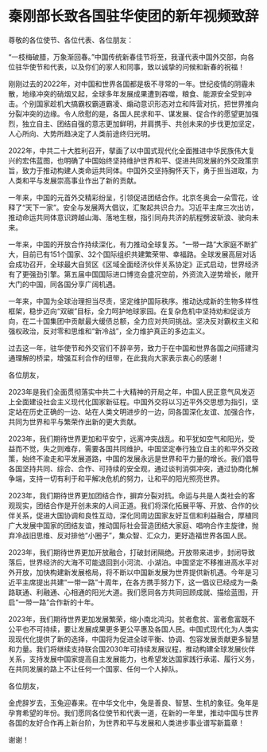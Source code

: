 # 秦刚部长致各国驻华使团的新年视频致辞

尊敬的各位使节、各位代表、各位朋友：

“一枝梅破腊，万象渐回春。”中国传统新春佳节将至，我谨代表中国外交部，向各位驻华使节和代表，以及你们的家人和同事，致以诚挚的问候和新春的祝福！

刚刚过去的2022年，对中国和世界各国都是极不寻常的一年。世纪疫情的阴霾未散，地缘冲突的硝烟又起，全球多年发展成果遭到吞噬，粮食、能源安全受到冲击。个别国家趁机大搞霸权霸道霸凌、煽动意识形态对立和阵营对抗，把世界推向分裂冲突的边缘。令人欣慰的是，各国人民求和平、谋发展、促合作的愿望更加强烈，独立自主、团结自强的意志更加鲜明，并肩携手、共创未来的步伐更加坚定，人心所向、大势所趋决定了人类前途终归光明。

2022年，中共二十大胜利召开，擘画了以中国式现代化全面推进中华民族伟大复兴的宏伟蓝图，也明确了中国始终坚持维护世界和平、促进共同发展的外交政策宗旨，致力于推动构建人类命运共同体。中国外交坚持胸怀天下，勇于担当进取，为人类和平与发展崇高事业作出了新的贡献。

一年来，中国的元首外交精彩纷呈，引领促进团结合作。北京冬奥会一朵雪花，诠释了“天下一家”。安全与发展两大倡议，汇聚起共识合力。习近平主席三次出访，推动命运共同体意识跨越山海、落地生根，指引同舟共济的航程劈波斩浪、驶向未来。

一年来，中国的开放合作持续深化，有力推动全球复苏。“一带一路”大家庭不断扩大，目前已有151个国家、32个国际组织共建繁荣带、幸福路。全球发展高层对话会成功召开，全球最大自贸区《区域全面经济伙伴关系协定》正式启动，世界经济有了更强劲引擎。第五届中国国际进口博览会盛况空前，外资流入逆势增长，敞开大门的中国，同各国分享广阔机遇。

一年来，中国为全球治理担当尽责，坚定维护国际秩序。推动达成新的生物多样性框架，稳步迈向“双碳”目标，全力呵护地球家园。在复杂危机中坚持劝和促谈方向，在二十国集团中贡献最大缓债总额，全力应对共同挑战。坚决反对霸权主义和强权政治，反对零和思维和“新冷战”，全力维护真正的多边主义。

过去这一年，驻华使节和外交官们不辞辛劳，致力于在中国和世界各国之间搭建沟通理解的桥梁，增强互利合作的纽带，在此我向大家表示衷心的感谢！

各位朋友，

2023年是我们全面贯彻落实中共二十大精神的开局之年，中国人民正意气风发迈上全面建设社会主义现代化国家新征程。中国外交将以习近平外交思想为指引，坚定站在历史正确的一边、站在人类文明进步的一边，同各国深化友谊、加强合作，共同为世界和平与繁荣作出新的更大贡献。

2023年，我们期待世界更加和平安宁，远离冲突战乱。和平犹如空气和阳光，受益而不觉，失之则难存，需要各国共同维护。中国坚定奉行独立自主的和平外交政策，始终不渝走和平发展道路，中国的发展永远是世界和平力量的增长。我们倡导各国坚持共同、综合、合作、可持续的安全观，通过谈判消弭冲突，通过协商化解争端，支持一切有利于和平解决危机的努力，让和平的阳光照亮世界。

2023年，我们期待世界更加团结合作，摒弃分裂对抗。命运与共是人类社会的客观现实，团结合作是开创未来的人间正道。我们将深化拓展平等、开放、合作的伙伴关系，促进大国协调和良性互动，深化同周边国家友好互信和利益融合，厚植同广大发展中国家的团结友谊，推动国际社会营造团结大家庭、唱响合作主旋律，抛弃冷战旧思维、反对排他“小圈子”，集众智、汇众力，更好造福世界各国人民。

2023年，我们期待世界更加开放融合，打破封闭隔绝。开放带来进步，封闭导致落后，世界经济的大海不可能退回到小河流、小湖泊。中国坚定不移推进高水平对外开放，加快构建新发展格局，将不断以中国新发展为世界提供新机遇。今年是习近平主席提出共建“一带一路”十周年，在各方携手努力下，这一倡议已经成为一条路联通、利融通、心相通的阳光大道。我们愿同各方共同回顾成就、描绘蓝图，开启“一带一路”合作新的十年。

2023年，我们期待世界更加发展繁荣，缩小南北鸿沟。贫者愈贫、富者愈富既不公平也不可持续，要让发展成果更多更公平惠及各国人民。中国式现代化为人类实现现代化提供了新的选择，中国将为促进全球平衡、协调、包容发展贡献更多智慧和力量。我们将继续支持联合国2030年可持续发展议程，推动构建全球发展伙伴关系，支持发展中国家提高自主发展能力，也希望发达国家践行承诺、履行义务，在共同发展的路上不让任何一个国家、任何一个人掉队。

各位朋友，

金虎辞岁去，玉兔迎春来。在中华文化中，兔是善良、智慧、生机的象征。兔年是孕育希望的年份。我们愿同各位使节和代表一道，在新的一年里，推动中国与世界各国的友好合作再上新台阶，为世界和平与发展和人类进步事业谱写新篇章！

谢谢！


